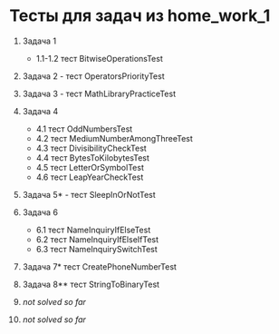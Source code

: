 # Тесты для задач из home_work_1

1. Задача 1
    - 1.1-1.2 тест BitwiseOperationsTest

2. Задача 2 - тест OperatorsPriorityTest
3. Задача 3 - тест MathLibraryPracticeTest
4. Задача 4
   - 4.1 тест OddNumbersTest
   - 4.2 тест MediumNumberAmongThreeTest
   - 4.3 тест DivisibilityCheckTest
   - 4.4 тест BytesToKilobytesTest
   - 4.5 тест LetterOrSymbolTest
   - 4.6 тест LeapYearCheckTest
5. Задача 5* - тест SleepInOrNotTest
6. Задача 6
   - 6.1 тест NameInquiryIfElseTest
   - 6.2 тест NameInquiryIfElseIfTest
   - 6.3 тест NameInquirySwitchTest
7. Задача 7* тест CreatePhoneNumberTest
8. Задача 8** тест StringToBinaryTest
9. *not solved so far*
10. *not solved so far*